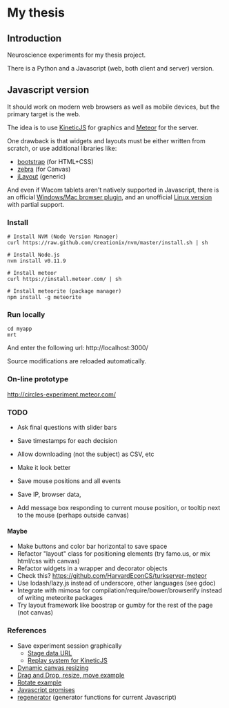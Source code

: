 # My thesis

## Introduction

Neuroscience experiments for my thesis project.

There is a Python and a Javascript (web, both client and server) version.

## Javascript version

It should work on modern web browsers as well as mobile devices, but the primary target is the web.

The idea is to use [KineticJS](http://kineticjs.com/) for graphics and [Meteor](https://www.meteor.com/) for the server.

One drawback is that widgets and layouts must be either written from scratch, or use additional libraries like:
- [bootstrap](http://getbootstrap.com/) (for HTML+CSS)
- [zebra](http://www.zebkit.com/) (for Canvas)
- [jLayout](http://www.bramstein.com/projects/jlayout/) (generic)

And even if Wacom tablets aren't natively supported in Javascript, there is an official [Windows/Mac browser plugin](http://www.wacomeng.com/web/WebPluginReleaseNotes.htm), and an unofficial [Linux version](https://github.com/ZaneA/WacomWebPlugin) with partial support.

### Install

```
# Install NVM (Node Version Manager)
curl https://raw.github.com/creationix/nvm/master/install.sh | sh

# Install Node.js
nvm install v0.11.9

# Install meteor
curl https://install.meteor.com/ | sh

# Install meteorite (package manager)
npm install -g meteorite
```

### Run locally

```
cd myapp
mrt
```

And enter the following url: http://localhost:3000/

Source modifications are reloaded automatically.

### On-line prototype

http://circles-experiment.meteor.com/

### TODO
- Ask final questions with slider bars
- Save timestamps for each decision
- Allow downloading (not the subject) as CSV, etc
- Make it look better

- Save mouse positions and all events
- Save IP, browser data,
- Add message box responding to current mouse position, or tooltip next to the mouse (perhaps outside canvas)

#### Maybe

- Make buttons and color bar horizontal to save space
- Refactor "layout" class for positioning elements (try famo.us, or mix html/css with canvas)
- Refactor widgets in a wrapper and decorator objects
- Check this? https://github.com/HarvardEconCS/turkserver-meteor
- Use lodash/lazy.js instead of underscore, other languages (see gdoc)
- Integrate with mimosa for compilation/require/bower/browserify instead of writing meteorite packages
- Try layout framework like boostrap or gumby for the rest of the page (not canvas)

### References

- Save experiment session graphically
  - [Stage data URL](http://www.html5canvastutorials.com/kineticjs/html5-canvas-stage-data-url-with-kineticjs/)
  - [Replay system for KineticJS](http://nightlycoding.com/index.php/2014/01/replay-system-for-kineticjs-and-html5-canvas/)
- [Dynamic canvas resizing](http://stackoverflow.com/questions/20770247/dynamic-canvas-re-sizing-in-kineticjs)
- [Drag and Drop, resize, move example](http://www.html5canvastutorials.com/labs/html5-canvas-drag-and-drop-resize-and-invert-images/)
- [Rotate example](http://codepen.io/ArtemGr/pen/ociAD)
- [Javascript promises](http://www.html5rocks.com/en/tutorials/es6/promises/)
- [regenerator](http://facebook.github.io/regenerator/) (generator functions for current Javascript)